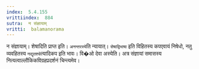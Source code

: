 ```yaml
---
index:  5.4.155
vrittiindex:  884
sutra:  न संज्ञायाम्
vritti:  balamanorama 
---
```


न संज्ञायाम्। शेषादिति प्राप्त इति। `अनन्तरस्ये`ति न्यायात्। `सेषाद्विभाषा` इति विहितस्य कपएवायं निषेधो, नतु व्यवहितस्य `नद्यृतश्चे`त्यादिकप इति भावः। वि�ओ देवा अस्येति। अत्र संज्ञायां समासस्य नित्यत्वाल्लौकिकविग्रहप्रदर्शनं चिन्त्यमेव। 


